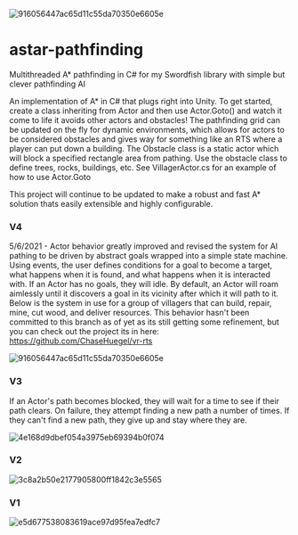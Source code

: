 ![916056447ac65d11c55da70350e6605e](https://user-images.githubusercontent.com/14932139/117926069-2e00b880-b2c6-11eb-9536-3a4fa59662e1.gif)
# astar-pathfinding
Multithreaded A* pathfinding in C# for my Swordfish library with simple but clever pathfinding AI

An implementation of A* in C# that plugs right into Unity. To get started, create a class inheriting from Actor and then use Actor.Goto() and watch it come to life it avoids other actors and obstacles! The pathfinding grid can be updated on the fly for dynamic environments, which allows for actors to be considered obstacles and gives way for something like an RTS where a player can put down a building. The Obstacle class is a static actor which will block a specified rectangle area from pathing. Use the obstacle class to define trees, rocks, buildings, etc. See VillagerActor.cs for an example of how to use Actor.Goto

This project will continue to be updated to make a robust and fast A* solution thats easily extensible and highly configurable.

### V4
5/6/2021 - Actor behavior greatly improved and revised the system for AI pathing to be driven by abstract goals wrapped into a simple state machine. Using events, the user defines conditions for a goal to become a target, what happens when it is found, and what happens when it is interacted with. If an Actor has no goals, they will idle. By default, an Actor will roam aimlessly until it discovers a goal in its vicinity after which it will path to it. Below is the system in use for a group of villagers that can build, repair, mine, cut wood, and deliver resources. This behavior hasn't been committed to this branch as of yet as its still getting some refinement, but you can check out the project its in here: https://github.com/ChaseHuegel/vr-rts

![916056447ac65d11c55da70350e6605e](https://user-images.githubusercontent.com/14932139/117926077-322cd600-b2c6-11eb-898f-3d4ac70948a1.gif)

### V3
If an Actor's path becomes blocked, they will wait for a time to see if their path clears. On failure, they attempt finding a new path a number of times. If they can't find a new path, they give up and stay where they are.

![4e168d9dbef054a3975eb69394b0f074](https://user-images.githubusercontent.com/14932139/115980384-506ea400-a55a-11eb-9445-d8edb6f16a0d.gif)

### V2

![3c8a2b50e2177905800ff1842c3e5565](https://user-images.githubusercontent.com/14932139/115919589-0b0d8200-a447-11eb-9afd-b978a383f9d3.gif)

### V1

![e5d677538083619ace97d95fea7edfc7](https://user-images.githubusercontent.com/14932139/115832569-0910d800-a3e1-11eb-89e1-af1e45a9da3a.gif)
